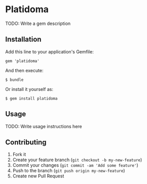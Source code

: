 # Platidoma

TODO: Write a gem description

## Installation

Add this line to your application's Gemfile:

    gem 'platidoma'

And then execute:

    $ bundle

Or install it yourself as:

    $ gem install platidoma

## Usage

TODO: Write usage instructions here

## Contributing

1. Fork it
2. Create your feature branch (`git checkout -b my-new-feature`)
3. Commit your changes (`git commit -am 'Add some feature'`)
4. Push to the branch (`git push origin my-new-feature`)
5. Create new Pull Request
